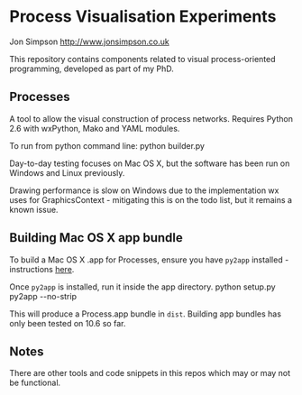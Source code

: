 # Process Visualisation Experiments
Jon Simpson <http://www.jonsimpson.co.uk>

This repository contains components related to visual process-oriented programming, developed as part of my PhD.

## Processes
A tool to allow the visual construction of process networks. Requires Python 2.6 with wxPython, Mako and YAML modules.

To run from python command line:
    python builder.py
    
Day-to-day testing focuses on Mac OS X, but the software has been run on Windows and Linux previously.

Drawing performance is slow on Windows due to the implementation wx uses for GraphicsContext - mitigating this is on the todo list, but it remains a known issue.
    
## Building Mac OS X app bundle
To build a Mac OS X .app for Processes, ensure you have `py2app` installed - instructions [here](http://svn.pythonmac.org/py2app/py2app/trunk/doc/index.html#installation).

Once `py2app` is installed, run it inside the app directory.
    python setup.py py2app --no-strip
    
This will produce a Process.app bundle in `dist`. Building app bundles has only been tested on 10.6 so far.

## Notes
There are other tools and code snippets in this repos which may or may not be functional.
